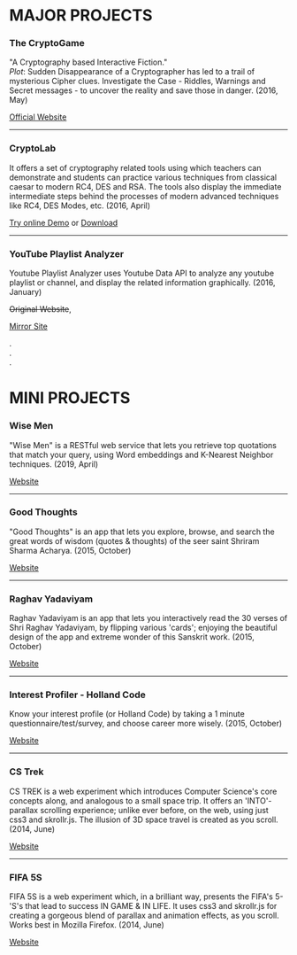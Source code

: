 
# MAJOR PROJECTS

### The CryptoGame


"A Cryptography based Interactive Fiction."   
_Plot_: Sudden Disappearance of a Cryptographer has led to a trail of mysterious Cipher clues. Investigate the Case - Riddles, Warnings and Secret messages - to uncover the reality and save those in danger. (2016, May)


[Official Website](http://manansingh.github.io/crypto-game)   


***

### CryptoLab


It offers a set of cryptography related tools using which teachers can demonstrate and students can practice various techniques from classical caesar to modern RC4, DES and RSA. The tools also display the immediate intermediate steps behind the processes of modern advanced techniques like RC4, DES Modes, etc. (2016, April)


[Try online Demo](http://manansingh.github.io/Cryptolab-Offline/) or 
[Download](https://github.com/mananSingh/Cryptolab-Offline/archive/gh-pages.zip)


***


### YouTube Playlist Analyzer


Youtube Playlist Analyzer uses Youtube Data API to analyze any youtube playlist or channel, and display the related information graphically. (2016, January)

~~Original Website~~, 
<!--[Original Website](http://youtube-playlist-analyzer.appspot.com/), -->
[Mirror Site](http://youtube-api-test-1170.appspot.com/)  
  
.    
.    
.    

   
     
   
# MINI PROJECTS

### Wise Men


"Wise Men" is a RESTful web service that lets you retrieve top quotations that match your query, using Word embeddings and K-Nearest Neighbor techniques. (2019, April)


[Website](https://wisemen.herokuapp.com/)


***

### Good Thoughts


"Good Thoughts" is an app that lets you explore, browse, and search the great words of wisdom (quotes & thoughts) of the seer saint Shriram Sharma Acharya. (2015, October)


[Website](http://good-thoughts.appspot.com/)


***


### Raghav Yadaviyam


Raghav Yadaviyam is an app that lets you interactively read the 30 verses of Shri Raghav Yadaviyam, by flipping various 'cards'; enjoying the beautiful design of the app and extreme wonder of this Sanskrit work. (2015, October)


[Website](http://raghav-yadav.appspot.com/)


***


### Interest Profiler - Holland Code


Know your interest profile (or Holland Code) by taking a 1 minute questionnaire/test/survey, and choose career more wisely. (2015, October)


[Website](http://interest-profile.appspot.com/)


***


### CS Trek


CS TREK is a web experiment which introduces Computer Science's core concepts along, and analogous to a small space trip. It offers an 'INTO'-parallax scrolling experience; unlike ever before, on the web, using just css3 and skrollr.js. The illusion of 3D space travel is created as you scroll. (2014, June)


[Website](http://www.cs-trek.appspot.com/)


***


### FIFA 5S


FIFA 5S is a web experiment which, in a brilliant way, presents the FIFA's 5-'S's that lead to success IN GAME & IN LIFE. It uses css3 and skrollr.js for creating a gorgeous blend of parallax and animation effects, as you scroll. Works best in Mozilla Firefox. (2014, June)


[Website](http://www.fifa-5s.appspot.com/)



